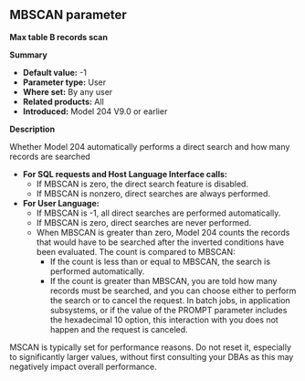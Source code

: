 ## MBSCAN parameter

**Max table B records scan**

**Summary**

* **Default value:** -1
* **Parameter type:** User
* **Where set:** By any user
* **Related products:** All
* **Introduced:** Model 204 V9.0 or earlier

**Description**

Whether Model 204 automatically performs a direct search and how many records are searched

* **For SQL requests and Host Language Interface calls:**
    * If MBSCAN is zero, the direct search feature is disabled.
    * If MBSCAN is nonzero, direct searches are always performed.
* **For User Language:**
    * If MBSCAN is -1, all direct searches are performed automatically.
    * If MBSCAN is zero, direct searches are never performed.
    * When MBSCAN is greater than zero, Model 204 counts the records that would have to be searched after the inverted conditions have been evaluated. The count is compared to MBSCAN:
        * If the count is less than or equal to MBSCAN, the search is performed automatically.
        * If the count is greater than MBSCAN, you are told how many records must be searched, and you can choose either to perform the search or to cancel the request. In batch jobs, in application subsystems, or if the value of the PROMPT parameter includes the hexadecimal 10 option, this interaction with you does not happen and the request is canceled.

MSCAN is typically set for performance reasons. Do not reset it, especially to significantly larger values, without first consulting your DBAs as this may negatively impact overall performance.